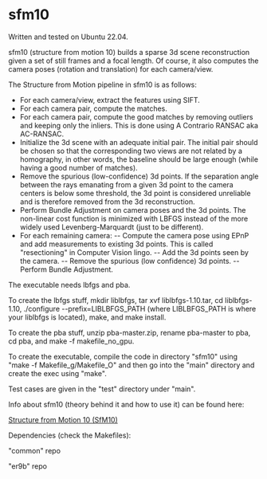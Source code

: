 # sfm10

Written and tested on Ubuntu 22.04.

sfm10 (structure from motion 10) builds a sparse 3d scene reconstruction given a set of still frames and a focal length. Of course, it also computes the camera poses (rotation and translation) for each camera/view.

The Structure from Motion pipeline in sfm10 is as follows:
- For each camera/view, extract the features using SIFT.
- For each camera pair, compute the matches.
- For each camera pair, compute the good matches by removing outliers and keeping only the inliers. This is done using A Contrario RANSAC aka AC-RANSAC.
- Initialize the 3d scene with an adequate initial pair. The initial pair should be chosen so that the corresponding two views are not related by a homography, in other words, the baseline should be large enough (while having a good number of matches).
- Remove the spurious (low-confidence) 3d points. If the separation angle between the rays emanating from a given 3d point to the camera centers is below some threshold, the 3d point is considered unreliable and is therefore removed from the 3d reconstruction.
- Perform Bundle Adjustment on camera poses and the 3d points. The non-linear cost function is minimized with LBFGS instead of the more widely used Levenberg-Marquardt (just to be different).
- For each remaining camera:
-- Compute the camera pose using EPnP and add measurements to existing 3d points. This is called "resectioning" in Computer Vision lingo.
-- Add the 3d points seen by the camera.
-- Remove the spurious (low confidence) 3d points.
-- Perform Bundle Adjustment.

The executable needs lbfgs and pba.

To create the lbfgs stuff, mkdir liblbfgs, tar xvf liblbfgs-1.10.tar, cd liblbfgs-1.10, ./configure --prefix=LIBLBFGS_PATH (where LIBLBFGS_PATH is where your liblbfgs is located), make, and make install.

To create the pba stuff, unzip pba-master.zip, rename pba-master to pba, cd pba, and make -f makefile_no_gpu.

To create the executable, compile the code in directory "sfm10" using "make -f Makefile_g/Makefile_O" and then go into the "main" directory and create the exec using "make".

Test cases are given in the "test" directory under "main".

Info about sfm10 (theory behind it and how to use it) can be found here:

[Structure from Motion 10 (SfM10)](http://3dstereophoto.blogspot.com/2016/04/structure-from-motion-10-sfm10.html)

Dependencies (check the Makefiles):

"common" repo

"er9b" repo
